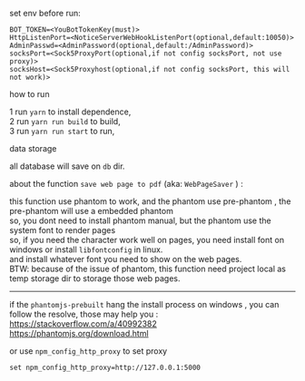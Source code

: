 

set env before run:

```
BOT_TOKEN=<YouBotTokenKey(must)>
HttpListenPort=<NoticeServerWebHookListenPort(optional,default:10050)>
AdminPasswd=<AdminPassword(optional,default:/AdminPassword)>
socksPort=<Sock5ProxyPort(optional,if not config socksPort, not use proxy)>
socksHost=<Sock5Proxyhost(optional,if not config socksPort, this will not work)>
```

how to run

1 run ```yarn``` to install dependence,    
2 run ```yarn run build``` to build,   
3 run ```yarn run start``` to run,   


data storage

all database will save on ```db``` dir.



about the function ```save web page to pdf``` (aka: ```WebPageSaver``` ) :  
   
this function use phantom to work, and the phantom use pre-phantom , the pre-phantom will use a embedded phantom   
so, you dont need to install phantom manual, but the phantom use the system font to render pages  
so, if you need the character work well on pages, you need install font on windows or install ```libfontconfig``` in linux.  
and install whatever font you need to show on the web pages.  
BTW: because of the issue of phantom, this function need project local as temp storage dir to storage those web pages.  


----

if the `phantomjs-prebuilt` hang the install process on windows , you can follow the resolve, those may help you :    
https://stackoverflow.com/a/40992382  
https://phantomjs.org/download.html  

 

or use `npm_config_http_proxy` to set proxy

```
set npm_config_http_proxy=http://127.0.0.1:5000
```
